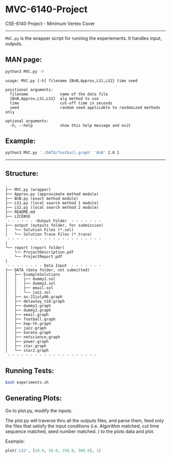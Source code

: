 # MVC-6140-Project
CSE-6140 Project - Minimum Vertex Cover

---

`MVC.py` is the wrapper script for running the experiements. It handles input, outputs. 

## MAN page:
```bash
python3 MVC.py -h
```

```
usage: MVC.py [-h] filename {BnB,Approx,LS1,LS2} time seed

positional arguments:
  filename              name of the data file
  {BnB,Approx,LS1,LS2}  alg method to use
  time                  cut-off time in seconds
  seed                  random seed applicable to randomized methods only

optional arguments:
  -h, --help            show this help message and exit
```

## Example:

```zsh
python3 MVC.py './DATA/football.graph' 'BnB' 2.0 1  
```

---

## Structure:
```tree
.
├── MVC.py (wrapper)
├── Approx.py (approximate method module)
├── BnB.py (exact method module)
├── LS1.py (local search method 1 module)
├── LS2.py (local search method 2 module)
├── README.md
├── LICENSE
 - - - - - - -Output Folder  - - - - - - - 
├── output (outputs folder, for submission)
|   └── Solution Files (*.sol)
|   └── Solution Trace Files (*.trace)
 - - - - - - - - - - - - - - - - - - - - -
|
└── report (report folder)
    └── ProjectDescription.pdf
    └── ProjectReport.pdf
|    
 - - - - - - - - Data Input  - - - - - - - 
├── DATA (data folder, not submitted)
│   ├── ExampleSolutions
│   │   ├── dummy1.sol
│   │   ├── dummy2.sol
│   │   ├── email.sol
│   │   └── jazz.sol
│   ├── as-22july06.graph
│   ├── delaunay_n10.graph
│   ├── dummy1.graph
│   ├── dummy2.graph
│   ├── email.graph
│   ├── football.graph
│   ├── hep-th.graph
│   ├── jazz.graph
│   ├── karate.graph
│   ├── netscience.graph
│   ├── power.graph
│   ├── star.graph
│   └── star2.graph
 - - - - - - - - - - - - - - - - - - - -

```

## Running Tests:
```bash
bash experiments.sh
```

## Generating Plots:

Go to plot.py, modify the inputs. 

The plot.py will traverse thru all the outputs files, and parse them, feed only the files that satisfy the input conditions (i.e. Algorithm matched, cut time sequence matched, seed number matched. 
) to the plots data and plot. 

Example:

```python
plot('LS2', [10.0, 50.0, 250.0, 500.0], 1)
```
